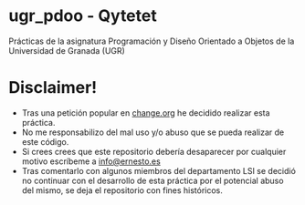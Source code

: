 # ugr_pdoo - Qytetet

Prácticas de la asignatura Programación y Diseño Orientado a Objetos de la Universidad de Granada (UGR)

# Disclaimer!

- Tras una petición popular en [change.org](https://www.change.org/p/erseco-que-erseco-vuelva-a-hacer-la-pr%C3%A1ctica-de-pdoo) he decidido realizar esta práctica.  
- No me responsabilizo del mal uso y/o abuso que se pueda realizar de este código.
- Si crees crees que este repositorio debería desaparecer por cualquier motivo escríbeme a info@ernesto.es  
- Tras comentarlo con algunos miembros del departamento LSI se decidió no continuar con el desarrollo de esta práctica por el potencial abuso del mismo, se deja el repositorio con fines históricos.
